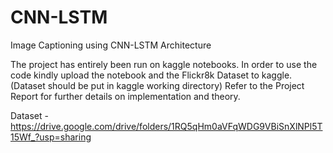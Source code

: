 # CNN-LSTM
Image Captioning using CNN-LSTM Architecture

The project has entirely been run on kaggle notebooks. In order to use the code kindly upload the notebook and the Flickr8k Dataset to kaggle. (Dataset should be put in kaggle working directory)
Refer to the Project Report for further details on implementation and theory.

Dataset - https://drive.google.com/drive/folders/1RQ5qHm0aVFqWDG9VBiSnXlNPl5T15Wf_?usp=sharing
